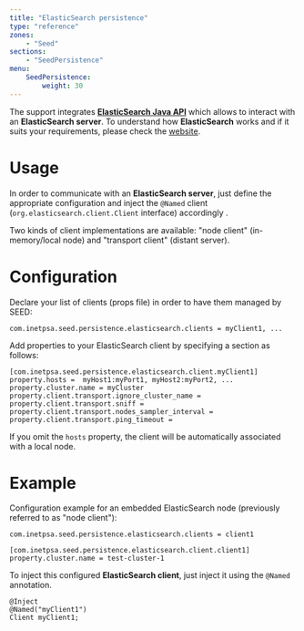 ```yaml
---
title: "ElasticSearch persistence"
type: "reference"
zones:
    - "Seed"
sections:
    - "SeedPersistence"
menu:
    SeedPersistence:
        weight: 30
---
```



The support integrates **[ElasticSearch Java API](http://www.elasticsearch.org/guide/en/elasticsearch/client/java-api/current/index.html)** 
which allows to interact with an **ElasticSearch server**. To understand how **ElasticSearch** works and if it suits 
your requirements, please check the [website](http://www.elasticsearch.org).

# Usage

In order to communicate with an  **ElasticSearch server**, just define the appropriate configuration and inject the 
`@Named` client (`org.elasticsearch.client.Client` interface) accordingly . 

Two kinds of client implementations are available: "node client" (in-memory/local node) and "transport client" 
(distant server).

# Configuration

Declare your list of clients (props file) in order to have them managed by SEED:

    com.inetpsa.seed.persistence.elasticsearch.clients = myClient1, ...

Add properties to your ElasticSearch client by specifying a section as follows:

    [com.inetpsa.seed.persistence.elasticsearch.client.myClient1]
    property.hosts =  myHost1:myPort1, myHost2:myPort2, ...
    property.cluster.name = myCluster
    property.client.transport.ignore_cluster_name =
    property.client.transport.sniff =
    property.client.transport.nodes_sampler_interval =
    property.client.transport.ping_timeout =

If you omit the `hosts` property, the client will be automatically associated with a local node.

# Example

Configuration example for an embedded ElasticSearch node (previously referred to as "node client"):

    com.inetpsa.seed.persistence.elasticsearch.clients = client1
    
    [com.inetpsa.seed.persistence.elasticsearch.client.client1]
    property.cluster.name = test-cluster-1

To inject this configured **ElasticSearch client**, just inject it using the `@Named` annotation.

	@Inject 
	@Named("myClient1")
	Client myClient1;

	